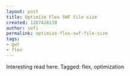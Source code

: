 ```yaml
---
layout: post
title: Optimize Flex SWF file size
created: 1267428130
author: sefi
permalink: optimize-flex-swf-file-size
tags:
- gwt
- flex
---
```

Interesting read here. Tagged: flex, optimization<img alt="" border="0" src="http://stats.wordpress.com/b.gif?host=flexblackbelt.wordpress.com&blog=5633522&post=258&subd=flexblackbelt&ref=&feed=1" width="1" height="1" />
